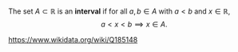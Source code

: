 The set $A\subset \mathbb R$ is an **interval** if for all $a,b \in A$ with $a<b$ and $x\in \mathbb R$, $$a<x<b \implies x\in A.$$

https://www.wikidata.org/wiki/Q185148